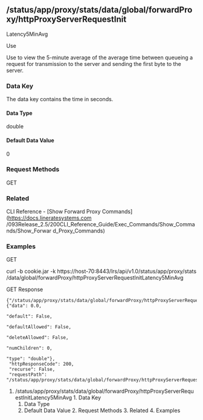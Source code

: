 ## /status/app/proxy/stats/data/global/forwardProxy/httpProxyServerRequestInit
Latency5MinAvg

Use

Use to view the 5-minute average of the average time between queueing a
request for transmission to the server and sending the first byte to the
server.

### Data Key

The data key contains the time in seconds.

#### Data Type

double

#### Default Data Value

0

### Request Methods

GET

### Related

CLI Reference - [Show Forward Proxy Commands](https://docs.lineratesystems.com
/093Release_2.5/200CLI_Reference_Guide/Exec_Commands/Show_Commands/Show_Forwar
d_Proxy_Commands)

### Examples

GET

curl -b cookie.jar -k https://host-70:8443/lrs/api/v1.0/status/app/proxy/stats
/data/global/forwardProxy/httpProxyServerRequestInitLatency5MinAvg

GET Response

    
    {"/status/app/proxy/stats/data/global/forwardProxy/httpProxyServerRequestInitLatency5MinAvg": {"data": 0.0,
                                                                                                    "default": False,
                                                                                                    "defaultAllowed": False,
                                                                                                    "deleteAllowed": False,
                                                                                                    "numChildren": 0,
                                                                                                    "type": "double"},
     "httpResponseCode": 200,
     "recurse": False,
     "requestPath": "/status/app/proxy/stats/data/global/forwardProxy/httpProxyServerRequestInitLatency5MinAvg"}
    

  1. /status/app/proxy/stats/data/global/forwardProxy/httpProxyServerRequestInitLatency5MinAvg
    1. Data Key
      1. Data Type
      2. Default Data Value
    2. Request Methods
    3. Related
    4. Examples

